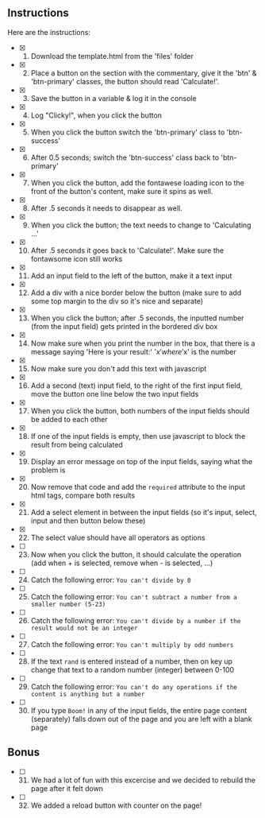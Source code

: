 ## Instructions

Here are the instructions:

- [x] 1. Download the template.html from the 'files' folder
- [x] 2. Place a button on the section with the commentary, give it the 'btn' & 'btn-primary' classes, the button should read 'Calculate!'.
- [x] 3. Save the button in a variable & log it in the console
- [x] 4. Log "Clicky!", when you click the button
- [x] 5. When you click the button switch the 'btn-primary' class to 'btn-success'
- [x] 6. After 0.5 seconds; switch the 'btn-success' class back to 'btn-primary'
- [x] 7. When you click the button, add the fontawese loading icon to the front of the button's content, make sure it spins as well.
- [x] 8. After .5 seconds it needs to disappear as well.
- [x] 9. When you click the button; the text needs to change to 'Calculating ...'
- [x] 10. After .5 seconds it goes back to 'Calculate!'. Make sure the fontawsome icon still works
- [x] 11. Add an input field to the left of the button, make it a text input
- [x] 12. Add a div with a nice border below the button (make sure to add some top margin to the div so it's nice and separate)
- [x] 13. When you click the button; after .5 seconds, the inputted number (from the input field) gets printed in the bordered div box
- [x] 14. Now make sure when you print the number in the box, that there is a message saying 'Here is your result:' '$x' where '$x' is the number
- [x] 15. Now make sure you don't add this text with javascript
- [x] 16. Add a second (text) input field, to the right of the first input field, move the button one line below the two input fields
- [x] 17. When you click the button, both numbers of the input fields should be added to each other
- [x] 18. If one of the input fields is empty, then use javascript to block the result from being calculated
- [x] 19. Display an error message on top of the input fields, saying what the problem is
- [x] 20. Now remove that code and add the `required` attribute to the input html tags, compare both results
- [x] 21. Add a select element in between the input fields (so it's input, select, input and then button below these)
- [x] 22. The select value should have all operators as options
- [ ] 23. Now when you click the button, it should calculate the operation (add when + is selected, remove when - is selected, ...)
- [ ] 24. Catch the following error: `You can't divide by 0`
- [ ] 25. Catch the following error: `You can't subtract a number from a smaller number (5-23)`
- [ ] 26. Catch the following error: `You can't divide by a number if the result would not be an integer`
- [ ] 27. Catch the following error: `You can't multiply by odd numbers`
- [ ] 28. If the text `rand` is entered instead of a number, then on key up change that text to a random number (integer) between 0-100
- [ ] 29. Catch the following error: `You can't do any operations if the content is anything but a number`
- [ ] 30. If you type `Boom!` in any of the input fields, the entire page content (separately) falls down out of the page and you are left with a blank page

## Bonus

- [ ] 31. We had a lot of fun with this excercise and we decided to rebuild the page after it felt down
- [ ] 32. We added a reload button with counter on the page!
